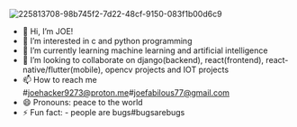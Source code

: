 ![225813708-98b745f2-7d22-48cf-9150-083f1b00d6c9](https://github.com/user-attachments/assets/9ecd1626-47cb-422b-8571-4cf5121a7d02)

- 👋 Hi, I’m JOE!
- 👀 I’m interested in c and python programming
- 🌱 I’m currently learning machine learning and artificial intelligence
- 💞️ I’m looking to collaborate on django(backend), react(frontend), react-native/flutter(mobile), opencv projects and IOT projects
- 📫 How to reach me #joehacker9273@proton.me#joefabilous77@gmail.com
- 😄 Pronouns: peace to the world
- ⚡ Fun fact: - people are bugs#bugsarebugs

<!---
joecoco2027/joecoco2027 is a ✨ special ✨ repository because its `README.md` (this file) appears on your GitHub profile.
You can click the Preview link to take a look at your changes.
--->
